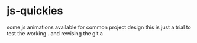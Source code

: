 # js-quickies
some js animations available for common project design
this is just a trial to test the working .
and rewising the git
a 
